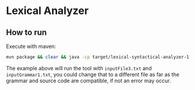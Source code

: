 # Lexical Analyzer

## How to run

Execute with maven:

```sh
mvn package && clear && java -cp target/lexical-syntactical-analyzer-1.0-jar-with-dependencies.jar com.noisyapple.App ./inputFile3.txt ./inputGrammar1.txt
```

The example above will run the tool with `inputFile3.txt` and `inputGrammar1.txt`, you could change that to a different file as far as the grammar and source code are compatible, if not an error may occur.
